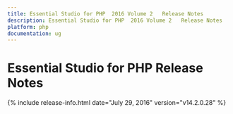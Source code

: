 ```yaml
---
title: Essential Studio for PHP  2016 Volume 2   Release Notes  
description: Essential Studio for PHP  2016 Volume 2   Release Notes  
platform: php
documentation: ug
---
```


# Essential Studio for PHP  Release Notes  

{% include release-info.html date="July 29, 2016" version="v14.2.0.28" %} 





